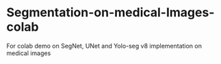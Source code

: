 # Segmentation-on-medical-Images-colab
For colab demo on SegNet, UNet and Yolo-seg v8 implementation on medical images
